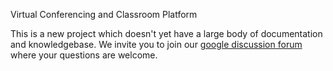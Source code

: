 Virtual Conferencing and Classroom Platform

This is a new project which doesn't yet have a large body of documentation and knowledgebase. We invite you to join our [google discussion forum](SubscribeToTheNewsgroup.md) where your questions are welcome.